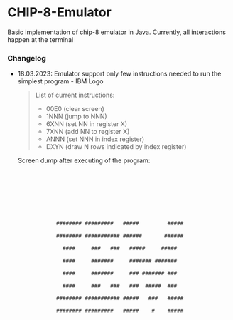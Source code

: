 # CHIP-8-Emulator
Basic implementation of chip-8 emulator in Java. Currently, all interactions happen at the terminal

### Changelog
* 18.03.2023: Emulator support only few instructions needed to run the simplest program - IBM Logo 
    > List of current instructions:
    > * 00E0 (clear screen)
    > * 1NNN (jump to NNN)
    > * 6XNN (set NN in register X)
    > * 7XNN (add NN to register X)
    > * ANNN (set NNN in index register)
    > * DXYN (draw N rows indicated by index register)

    Screen dump after executing of the program:
    ```
                                                                    
                                                                    
                                                                    
                                                                    
                                                                    
                                                                    
                                                                    
                                                                    
                ######## #########   #####         #####            
                                                                    
                ######## ########### ######       ######            
                                                                    
                  ####     ###   ###   #####     #####              
                                                                    
                  ####     #######     ####### #######              
                                                                    
                  ####     #######     ### ####### ###              
                                                                    
                  ####     ###   ###   ###  #####  ###              
                                                                    
                ######## ########### #####   ###   #####            
                                                                    
                ######## #########   #####    #    #####            
                                                                    
                                                                    
                                                                    
                                                                    
                                                                    
                                                                    
                                                                    
                                                                    
                                                                    
    ```

